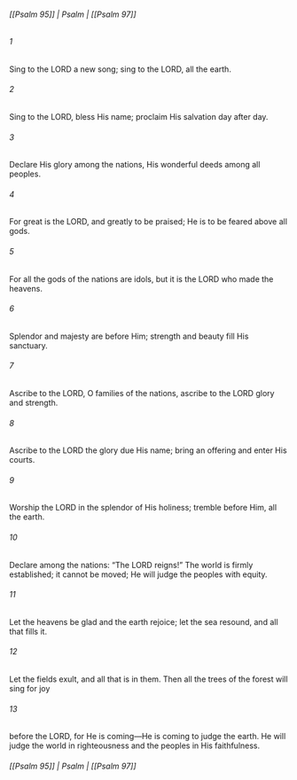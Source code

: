 ###### [[Psalm 95]] | Psalm | [[Psalm 97]]

###### 1
Sing to the LORD a new song; sing to the LORD, all the earth.
###### 2
Sing to the LORD, bless His name; proclaim His salvation day after day.
###### 3
Declare His glory among the nations, His wonderful deeds among all peoples.
###### 4
For great is the LORD, and greatly to be praised; He is to be feared above all gods.
###### 5
For all the gods of the nations are idols, but it is the LORD who made the heavens.
###### 6
Splendor and majesty are before Him; strength and beauty fill His sanctuary.
###### 7
Ascribe to the LORD, O families of the nations, ascribe to the LORD glory and strength.
###### 8
Ascribe to the LORD the glory due His name; bring an offering and enter His courts.
###### 9
Worship the LORD in the splendor of His holiness; tremble before Him, all the earth.
###### 10
Declare among the nations: “The LORD reigns!” The world is firmly established; it cannot be moved; He will judge the peoples with equity.
###### 11
Let the heavens be glad and the earth rejoice; let the sea resound, and all that fills it.
###### 12
Let the fields exult, and all that is in them. Then all the trees of the forest will sing for joy
###### 13
before the LORD, for He is coming—He is coming to judge the earth. He will judge the world in righteousness and the peoples in His faithfulness.

###### [[Psalm 95]] | Psalm | [[Psalm 97]]
